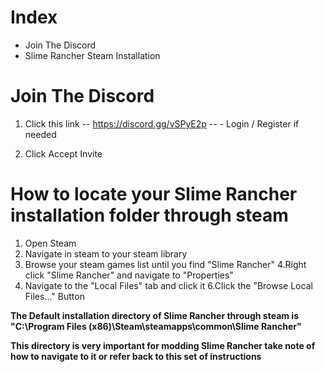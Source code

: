 # Index
- Join The Discord
- Slime Rancher Steam Installation
# Join The Discord
1. Click this link -- https://discord.gg/vSPyE2p --
       - Login / Register if needed
  
2. Click Accept Invite

# How to locate your Slime Rancher installation folder through steam
1. Open Steam
2. Navigate in steam to your steam library
3. Browse your steam games list until you find "Slime Rancher"
4.Right click "Slime Rancher" and navigate to "Properties"
5. Navigate to the "Local Files" tab and click it
6.Click the "Browse Local Files..." Button

**The Default installation directory of Slime Rancher through steam is "C:\Program Files (x86)\Steam\steamapps\common\Slime Rancher"**  

**This directory is very important for modding Slime Rancher take note of how to navigate to it or refer back to this set of instructions**
